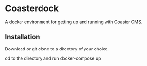 # Coasterdock

A docker environment for getting up and running with Coaster CMS.

## Installation

Download or git clone to a directory of your choice.

cd to the directory and run docker-compose up
